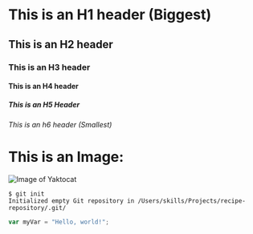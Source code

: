 # This is an H1 header (Biggest)
## This is an H2 header 
### This is an H3 header 
#### This is an H4 header
##### This is an H5 Header
###### This is an h6 header (Smallest)

# This is an Image:
![Image of Yaktocat](https://octodex.github.com/images/yaktocat.png)

```
$ git init
Initialized empty Git repository in /Users/skills/Projects/recipe-repository/.git/
```

``` javascript
var myVar = "Hello, world!";
```

